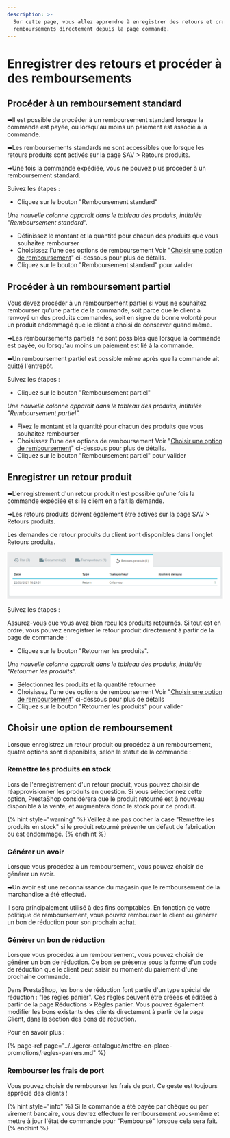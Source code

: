 ```yaml
---
description: >-
  Sur cette page, vous allez apprendre à enregistrer des retours et créer des
  remboursements directement depuis la page commande.
---
```


# Enregistrer des retours et procéder à des remboursements

## Procéder à un remboursement standard

➡Il est possible de procéder à un remboursement standard lorsque la commande est payée, ou lorsqu'au moins un paiement est associé à la commande. 

➡Les remboursements standards ne sont accessibles que lorsque les retours produits sont activés sur la page SAV &gt; Retours produits. 

➡Une fois la commande expédiée, vous ne pouvez plus procéder à un remboursement standard.

Suivez les étapes :

* Cliquez sur le bouton "Remboursement standard"

_Une nouvelle colonne apparaît dans le tableau des produits, intitulée "Remboursement standard"._ 

* Définissez le montant et la quantité pour chacun des produits que vous souhaitez rembourser
* Choisissez l'une des options de remboursement  Voir "[Choisir une option de remboursement](https://prestashop.gitbook.io/documentation-francaise-1-7/guide-utilisateur/vendre/gerer-commandes/gestion-page-commande/retours-remboursements#choisir-une-option-de-remboursement)" ci-dessous pour plus de détails. 
* Cliquez sur le bouton "Remboursement standard" pour valider

## Procéder à un remboursement partiel

Vous devez procéder à un remboursement partiel si vous ne souhaitez rembourser qu'une partie de la commande, soit parce que le client a renvoyé un des produits commandés, soit en signe de bonne volonté pour un produit endommagé que le client a choisi de conserver quand même.

➡Les remboursements partiels ne sont possibles que lorsque la commande est payée, ou lorsqu'au moins un paiement est lié à la commande. 

➡Un remboursement partiel est possible même après que la commande ait quitté l'entrepôt.

Suivez les étapes : 

* Cliquez sur le bouton "Remboursement partiel"

_Une nouvelle colonne apparaît dans le tableau des produits, intitulée "Remboursement partiel"._ 

* Fixez le montant et la quantité pour chacun des produits que vous souhaitez rembourser 
* Choisissez l'une des options de remboursement Voir "[Choisir une option de remboursement](https://prestashop.gitbook.io/documentation-francaise-1-7/guide-utilisateur/vendre/gerer-commandes/gestion-page-commande/retours-remboursements#choisir-une-option-de-remboursement)" ci-dessous pour plus de détails. 
* Cliquez sur le bouton "Remboursement partiel" pour valider

## Enregistrer un retour produit

➡L'enregistrement d'un retour produit n'est possible qu'une fois la commande expédiée et si le client en a fait la demande. 

➡Les retours produits doivent également être activés sur la page SAV &gt; Retours produits. 

Les demandes de retour produits du client sont disponibles dans l'onglet Retours produits.

![Onglet Retours produits dans la section administrative ](../../../../.gitbook/assets/image%20%2815%29.png)

Suivez les étapes :

Assurez-vous que vous avez bien reçu les produits retournés. Si tout est en ordre, vous pouvez enregistrer le retour produit directement à partir de la page de commande :

* Cliquez sur le bouton "Retourner les produits".

_Une nouvelle colonne apparaît dans le tableau des produits, intitulée "Retourner les produits"._

* Sélectionnez les produits et la quantité retournée
* Choisissez l'une des options de remboursement  Voir "[Choisir une option de remboursement](https://prestashop.gitbook.io/documentation-francaise-1-7/guide-utilisateur/vendre/gerer-commandes/gestion-page-commande/retours-remboursements#choisir-une-option-de-remboursement)" ci-dessous pour plus de détails
* Cliquez sur le bouton "Retourner les produits" pour valider

## Choisir une option de remboursement

Lorsque enregistrez un retour produit ou procédez à un remboursement, quatre options sont disponibles, selon le statut de la commande : 

### Remettre les produits en stock

Lors de l'enregistrement d'un retour produit, vous pouvez choisir de réapprovisionner les produits en question. Si vous sélectionnez cette option, PrestaShop considérera que le produit retourné est à nouveau disponible à la vente, et augmentera donc le stock pour ce produit.

{% hint style="warning" %}
Veillez à ne pas cocher la case "Remettre les produits en stock" si le produit retourné présente un défaut de fabrication ou est endommagé.
{% endhint %}

### Générer un avoir 

Lorsque vous procédez à un remboursement, vous pouvez choisir de générer un avoir. 

➡Un avoir est une reconnaissance du magasin que le remboursement de la marchandise a été effectué.

Il sera principalement utilisé à des fins comptables. En fonction de votre politique de remboursement, vous pouvez rembourser le client ou générer un bon de réduction pour son prochain achat.

### Générer un bon de réduction 

Lorsque vous procédez à un remboursement, vous pouvez choisir de générer un bon de réduction. Ce bon se présente sous la forme d'un code de réduction que le client peut saisir au moment du paiement d'une prochaine commande.

Dans PrestaShop, les bons de réduction font partie d'un type spécial de réduction : "les règles panier". Ces règles peuvent être créées et éditées à partir de la page Réductions &gt; Règles panier. Vous pouvez également modifier les bons existants des clients directement à partir de la page Client, dans la section des bons de réduction.

Pour en savoir plus :

{% page-ref page="../../gerer-catalogue/mettre-en-place-promotions/regles-paniers.md" %}

### Rembourser les frais de port 

Vous pouvez choisir de rembourser les frais de port. Ce geste est toujours apprécié des clients !

{% hint style="info" %}
Si la commande a été payée par chèque ou par virement bancaire, vous devrez effectuer le remboursement vous-même et mettre à jour l'état de commande pour "Remboursé" lorsque cela sera fait.
{% endhint %}

